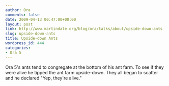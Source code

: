 ```yaml
---
author: Ora
comments: false
date: 2009-04-13 00:47:00+00:00
layout: post
link: http://www.martindale.org/blog/ora/talks/about/upside-down-ants
slug: upside-down-ants
title: Upside-down Ants
wordpress_id: 444
categories:
- Ora 5
---
```


Ora 5's ants tend to congregate at the bottom of his ant farm. To see if they were alive he tipped the ant farm upside-down. They all began to scatter and he declared "Yep, they're alive."
